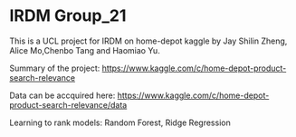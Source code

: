 # IRDM Group_21
This is a UCL project for IRDM on home-depot kaggle by Jay Shilin Zheng, Alice Mo,Chenbo Tang and Haomiao Yu. 

Summary of the project: https://www.kaggle.com/c/home-depot-product-search-relevance

Data can be accquired here: https://www.kaggle.com/c/home-depot-product-search-relevance/data

Learning to rank models: Random Forest, Ridge Regression
